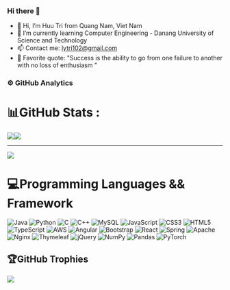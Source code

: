 ### Hi there 👋

<!--
**LHHT-DISCOVERY/LHHT-DISCOVERY** is a ✨ _special_ ✨ repository because its `README.md` (this file) appears on your GitHub profile.

Here are some ideas to get you started:-->

- 👋  Hi, I’m Huu Tri from Quang Nam, Viet Nam
- 🌱 I’m currently learning Computer Engineering - Danang University of Science and Technology
- 📫 Contact me: lytri102@gmail.com
- 💌 Favorite quote: "Success is the ability to go from one failure to another with no loss of enthusiasm "

### ⚙️ GitHub Analytics
# 📊GitHub Stats :
![](https://github-readme-streak-stats.herokuapp.com/?user=LHHT-DISCOVERY&theme=radical&hide_border=false)![](https://github-readme-stats.vercel.app/api/top-langs/?username=LHHT-DISCOVERY&theme=radical&hide_border=false&include_all_commits=true&count_private=false&layout=compact)

---
[![](https://visitcount.itsvg.in/api?id=LHHT-DISCOVERY&icon=0&color=0)](https://visitcount.itsvg.in)





# 💻Programming Languages && Framework
![Java](https://img.shields.io/badge/java-%23ED8B00.svg?style=flat&logo=java&logoColor=white) ![Python](https://img.shields.io/badge/python-3670A0?style=flat&logo=python&logoColor=ffdd54)  ![C](https://img.shields.io/badge/c-%2300599C.svg?style=flat&logo=c&logoColor=white) ![C++](https://img.shields.io/badge/c++-%2300599C.svg?style=flat&logo=c%2B%2B&logoColor=white) ![MySQL](https://img.shields.io/badge/mysql-%2300f.svg?style=flat&logo=mysql&logoColor=white) ![JavaScript](https://img.shields.io/badge/javascript-%23323330.svg?style=flat&logo=javascript&logoColor=%23F7DF1E)  ![CSS3](https://img.shields.io/badge/css3-%231572B6.svg?style=flat&logo=css3&logoColor=white) ![HTML5](https://img.shields.io/badge/html5-%23E34F26.svg?style=flat&logo=html5&logoColor=white) ![TypeScript](https://img.shields.io/badge/typescript-%23007ACC.svg?style=flat&logo=typescript&logoColor=white) ![AWS](https://img.shields.io/badge/AWS-%23FF9900.svg?style=flat&logo=amazon-aws&logoColor=white) ![Angular](https://img.shields.io/badge/angular-%23DD0031.svg?style=flat&logo=angular&logoColor=white) ![Bootstrap](https://img.shields.io/badge/bootstrap-%23563D7C.svg?style=flat&logo=bootstrap&logoColor=white) ![React](https://img.shields.io/badge/react-%2320232a.svg?style=flat&logo=react&logoColor=%2361DAFB) ![Spring](https://img.shields.io/badge/spring-%236DB33F.svg?style=flat&logo=spring&logoColor=white) ![Apache](https://img.shields.io/badge/apache-%23D42029.svg?style=flat&logo=apache&logoColor=white) ![Nginx](https://img.shields.io/badge/nginx-%23009639.svg?style=flat&logo=nginx&logoColor=white) ![Thymeleaf](https://img.shields.io/badge/Thymeleaf-%23005C0F.svg?style=flat&logo=Thymeleaf&logoColor=white) ![jQuery](https://img.shields.io/badge/jquery-%230769AD.svg?style=flat&logo=jquery&logoColor=white)  ![NumPy](https://img.shields.io/badge/numpy-%23013243.svg?style=flat&logo=numpy&logoColor=white) ![Pandas](https://img.shields.io/badge/pandas-%23150458.svg?style=flat&logo=pandas&logoColor=white) ![PyTorch](https://img.shields.io/badge/PyTorch-%23EE4C2C.svg?style=flat&logo=PyTorch&logoColor=white)

## 🏆GitHub Trophies
![](https://github-trophies.vercel.app/?username=LHHT-DISCOVERY&theme=radical&no-frame=false&no-bg=false&margin-w=4)

